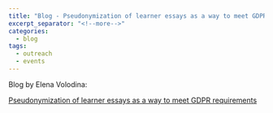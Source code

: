 ```yaml
---
title: "Blog - Pseudonymization of learner essays as a way to meet GDPR requirements"
excerpt_separator: "<!--more-->"
categories:
  - blog
tags:
  - outreach
  - events
---
```


Blog by Elena Volodina: 

[Pseudonymization of learner essays as a way to meet GDPR requirements](https://spraakbanken.gu.se/blogg/index.php/2020/10/27/pseudonymization-of-learner-essays-as-a-way-to-meet-gdpr-requirements/)
